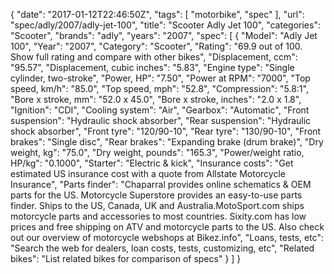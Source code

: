 {
    "date": "2017-01-12T22:46:50Z",
    "tags": [
        "motorbike",
        "spec"
    ],
    "url": "spec\/adly\/2007\/adly-jet-100",
    "title": "Scooter Adly Jet 100",
    "categories": "Scooter",
    "brands": "adly",
    "years": "2007",
    "spec": [
        {
            "Model": "Adly Jet 100",
            "Year": "2007",
            "Category": "Scooter",
            "Rating": "69.9 out of 100. Show full rating and compare with other bikes",
            "Displacement, ccm": "95.57",
            "Displacement, cubic inches": "5.83",
            "Engine type": "Single cylinder, two-stroke",
            "Power, HP": "7.50",
            "Power at RPM": "7000",
            "Top speed, km\/h": "85.0",
            "Top speed, mph": "52.8",
            "Compression": "5.8:1",
            "Bore x stroke, mm": "52.0 x 45.0",
            "Bore x stroke, inches": "2.0 x 1.8",
            "Ignition": "CDI",
            "Cooling system": "Air",
            "Gearbox": "Automatic",
            "Front suspension": "Hydraulic shock absorber",
            "Rear suspension": "Hydraulic shock absorber",
            "Front tyre": "120\/90-10",
            "Rear tyre": "130\/90-10",
            "Front brakes": "Single disc",
            "Rear brakes": "Expanding brake (drum brake)",
            "Dry weight, kg": "75.0",
            "Dry weight, pounds": "165.3",
            "Power\/weight ratio, HP\/kg": "0.1000",
            "Starter": "Electric & kick",
            "Insurance costs": "Get estimated US insurance cost with a quote from Allstate Motorcycle Insurance",
            "Parts finder": "Chaparral provides online schematics & OEM parts for the US.   Motorcycle Superstore provides an easy-to-use parts finder. Ships to the US, Canada, UK and Australia.MotoSport.com ships motorcycle parts and accessories to most countries.    Sixity.com has low prices and free shipping on ATV and motorcycle parts to the US. Also check out our overview of motorcycle webshops at Bikez.info",
            "Loans, tests, etc": "Search the web for dealers, loan costs, tests, customizing, etc",
            "Related bikes": "List related bikes for comparison of specs"
        }
    ]
}